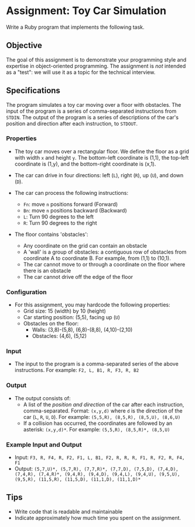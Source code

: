 # Assignment: Toy Car Simulation

Write a Ruby program that implements the following task.

## Objective

The goal of this assignment is to demonstrate your programming style and expertise in object-oriented programming.
The assignment is _not_ intended as a "test": we will use it as a topic for the technical interview.

## Specifications

The program simulates a toy car moving over a floor with obstacles.
The input of the program is a series of comma-separated instructions from `STDIN`.
The output of the program is a series of descriptions of the car's position and direction after each instruction, to `STDOUT`.

### Properties

- The toy car moves over a rectangular floor. We define the floor as a grid with width `x` and height `y`. The bottom-left coordinate is (1,1), the top-left coordinate is (1,y), and the bottom-right coordinate is (x,1).
- The car can drive in four directions: left (`L`), right (`R`), up (`U`), and down (`D`).

- The car can process the following instructions:

  - `Fn`: move `n` positions forward (Forward)
  - `Bn`: move `n` positions backward (Backward)
  - `L`: Turn 90 degrees to the left
  - `R`: Turn 90 degrees to the right

- The floor contains 'obstacles':
  - Any coordinate on the grid can contain an obstacle
  - A 'wall' is a group of obstacles: a contiguous row of obstacles from coordinate A to coordinate B. For example, from (1,1) to (10,1).
  - The car cannot move to or through a coordinate on the floor where there is an obstacle
  - The car cannot drive off the edge of the floor

### Configuration

- For this assignment, you may hardcode the following properties:
  - Grid size: 15 (width) by 10 (height)
  - Car starting position: (5,5), facing up (`U`)
  - Obstacles on the floor:
    - Walls: (3,8)-(5,8), (6,8)-(8,8), (4,10)-(2,10)
    - Obstacles: (4,6), (5,12)

### Input

- The input to the program is a comma-separated series of the above instructions. For example: `F2, L, B1, R, F3, R, B2`

### Output

- The output consists of:
  - A list of the _position and direction_ of the car after each instruction, comma-separated. Format: `(x,y,d)` where `d` is the direction of the car (`L`, `R`, `U`, `D`). For example: `(5,5,R), (8,5,R), (8,5,U), (8,6,U)`
  - If a collision has occurred, the coordinates are followed by an asterisk: `(x,y,d)*`. For example: `(5,5,R), (8,5,R)*, (8,5,U)`

### Example Input and Output

- Input: `F3, R, F4, R, F2, F1, L, B1, F2, R, R, R, F1, R, F2, R, F4, F1`
- Output: `(5,7,U)*, (5,7,R), (7,7,R)*, (7,7,D), (7,5,D), (7,4,D), (7,4,R), (7,4,R)*, (9,4,R), (9,4,D), (9,4,L), (9,4,U), (9,5,U), (9,5,R), (11,5,R), (11,5,D), (11,1,D), (11,1,D)*`

## Tips

- Write code that is readable and maintainable
- Indicate approximately how much time you spent on the assignment.
